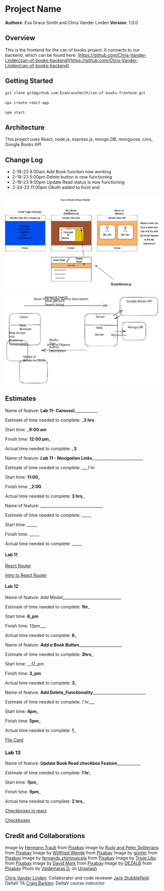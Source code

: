 # Project Name

**Authors**: Eva Grace Smith and Chris Vander Linden
**Version**: 1.0.0 
<!-- (increment the patch/fix version number if you make more commits past your first submission) -->

## Overview
This is the frontend for the can of books project.  It connects to our backend, which can be found here: [https://github.com/Chris-Vander-Linden/can-of-books-backend](https://github.com/Chris-Vander-Linden/can-of-books-backend)

## Getting Started
    git clone git@github.com:EvaGraceSmith/can-of-books-frontend.git

    npx create-react-app

    npm start

## Architecture
This project uses React, node.js, express.js, mongo.DB, mongoose, cors, Google Books API

## Change Log
<!-- Use this area to document the iterative changes made to your application as each feature is successfully implemented. Use time stamps. Here's an example:

01-01-2001 4:59pm - Application now has a fully-functional express server, with a GET route for the location resource. -->
* 2-18-23 8:00am Add Book function now working
* 2-18-23 5:00pm Delete button is now functioning
* 2-19-23 9:00pm Update Read status is now functioning
* 2-24-23 11:00pm OAuth added to front end

### ![DomainModel](./canofBooksDomainModel.jpg)
### ![Web Request Response Cycle](./canOfBookWRRC.svg)


## Estimates
Name of feature: __________Lab 11- Carousel______________________

Estimate of time needed to complete: ___3 hrs__

Start time: ___9:00 am__

Finish time: __12:00 pm___

Actual time needed to complete: ___3__

Name of feature: ___Lab 11 - Navigation Links_____________________________

Estimate of time needed to complete: ____1 hr_

Start time: __11:00___

Finish time: ___2:00__

Actual time needed to complete: __3 hrs___

Name of feature: ________________________________

Estimate of time needed to complete: _____

Start time: _____

Finish time: _____

Actual time needed to complete: _____


#### Lab 11

[React Router](https://www.w3schools.com/react/react_router.asp)

[Intro to React Router](https://medium.com/@ipenywis/intro-to-react-router-for-beginners-multiple-page-apps-461f4729bd3f#:~:text=For%20a%20website%20or%20a%20simple%20multi-page%20app%2C,redirect%20from%20route%20to%20another%20and%20404%20pages.)


#### Lab 12

Name of feature: _Add Modal_______________________________

Estimate of time needed to complete: __1hr___

Start time: __6_pm__

Finish time: _12pm____

Actual time needed to complete: __6___

Name of feature: _____Add a Book Button___________________________

Estimate of time needed to complete: __3hrs___

Start time: ___12_pm_

Finish time: __3_pm__

Actual time needed to complete: __3___

Name of feature: __Add Delete_Functionality_____________________________

Estimate of time needed to complete: _1 hr____

Start time: __4pm___

Finish time: __5pm___

Actual time needed to complete: __1___

[Flip Card](https://www.w3schools.com/howto/howto_css_flip_card.asp)

### Lab 13

Name of feature: __________Update Book Read checkbox Feature______________________

Estimate of time needed to complete: __1 hr___

Start time: __7pm___

Finish time: __9pm___

Actual time needed to complete: __2 hrs___

[Checkboxes in react](https://stackoverflow.com/questions/53498299/how-to-send-checkbox-data-in-reactjs)

[Checkboxes](https://www.w3schools.com/jsref/prop_checkbox_checked.asp)

## Credit and Collaborations

Image by <a href="https://pixabay.com/users/hermann-130146/?utm_source=link-attribution&amp;utm_medium=referral&amp;utm_campaign=image&amp;utm_content=5937823">Hermann Traub</a> from <a href="https://pixabay.com//?utm_source=link-attribution&amp;utm_medium=referral&amp;utm_campaign=image&amp;utm_content=5937823">Pixabay</a>
Image by <a href="https://pixabay.com/users/skitterphoto-324082/?utm_source=link-attribution&amp;utm_medium=referral&amp;utm_campaign=image&amp;utm_content=2344423">Rudy and Peter Skitterians</a> from <a href="https://pixabay.com//?utm_source=link-attribution&amp;utm_medium=referral&amp;utm_campaign=image&amp;utm_content=2344423">Pixabay</a>
Image by <a href="https://pixabay.com/users/fotoblend-87167/?utm_source=link-attribution&amp;utm_medium=referral&amp;utm_campaign=image&amp;utm_content=4032668">Willfried Wende</a> from <a href="https://pixabay.com//?utm_source=link-attribution&amp;utm_medium=referral&amp;utm_campaign=image&amp;utm_content=4032668">Pixabay</a>
Image by <a href="https://pixabay.com/users/moritz320-1260270/?utm_source=link-attribution&amp;utm_medium=referral&amp;utm_campaign=image&amp;utm_content=3330647">günter</a> from <a href="https://pixabay.com//?utm_source=link-attribution&amp;utm_medium=referral&amp;utm_campaign=image&amp;utm_content=3330647">Pixabay</a>
Image by <a href="https://pixabay.com/users/fernandozhiminaicela-6246704/?utm_source=link-attribution&amp;utm_medium=referral&amp;utm_campaign=image&amp;utm_content=3197260">fernando zhiminaicela</a> from <a href="https://pixabay.com//?utm_source=link-attribution&amp;utm_medium=referral&amp;utm_campaign=image&amp;utm_content=3197260">Pixabay</a>
Image by <a href="https://pixabay.com/users/trixieliko-5446132/?utm_source=link-attribution&amp;utm_medium=referral&amp;utm_campaign=image&amp;utm_content=2695011">Trixie Liko</a> from <a href="https://pixabay.com//?utm_source=link-attribution&amp;utm_medium=referral&amp;utm_campaign=image&amp;utm_content=2695011">Pixabay</a>
Image by <a href="https://pixabay.com/users/12019-12019/?utm_source=link-attribution&amp;utm_medium=referral&amp;utm_campaign=image&amp;utm_content=1624410">David Mark</a> from <a href="https://pixabay.com//?utm_source=link-attribution&amp;utm_medium=referral&amp;utm_campaign=image&amp;utm_content=1624410">Pixabay</a>
Image by <a href="https://pixabay.com/users/dezalb-1045091/?utm_source=link-attribution&amp;utm_medium=referral&amp;utm_campaign=image&amp;utm_content=1578634">DEZALB</a> from <a href="https://pixabay.com//?utm_source=link-attribution&amp;utm_medium=referral&amp;utm_campaign=image&amp;utm_content=1578634">Pixabay</a>
Photo by <a href="https://unsplash.com/@deko_photo4?utm_source=unsplash&utm_medium=referral&utm_content=creditCopyText">Valdemaras D.</a> on <a href="https://unsplash.com/s/photos/library?utm_source=unsplash&utm_medium=referral&utm_content=creditCopyText">Unsplash</a>
  

[Chris Vander Linden](https://github.com/Chris-Vander-Linden): Collaborator and code reviewer
[Jack Stubblefield](https://github.com/Jacks-01): DeltaV TA
[Craig Barkley](https://github.com/tektechnologies): DeltaV course instructor